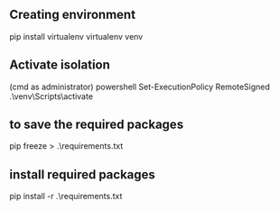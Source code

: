 ## Creating environment 
pip install virtualenv
virtualenv venv
## Activate isolation 
(cmd as administrator) powershell Set-ExecutionPolicy RemoteSigned
.\venv\Scripts\activate
## to save the required packages 
pip freeze > .\requirements.txt 

## install required packages 
pip install -r .\requirements.txt
